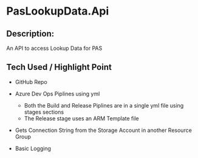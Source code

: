 # PasLookupData.Api

## Description: 
An API to access Lookup Data for PAS

## Tech Used / Highlight Point
* GitHub Repo
* Azure Dev Ops Piplines using yml 
  +  Both the Build and Release Piplines are in a single yml file using stages sections
  +  The Release stage uses an ARM Template file

* Gets Connection String from the Storage Account in another Resource Group
* Basic Logging
